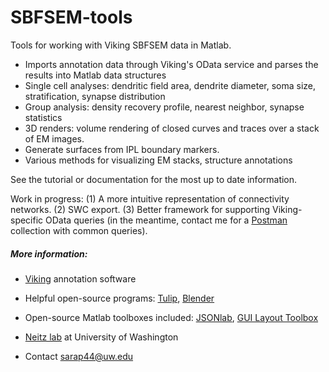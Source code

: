 # SBFSEM-tools

Tools for working with Viking SBFSEM data in Matlab. 

- Imports annotation data through Viking's OData service and parses the results into Matlab data structures
- Single cell analyses: dendritic field area, dendrite diameter, soma size, stratification, synapse distribution
- Group analysis: density recovery profile, nearest neighbor, synapse statistics
- 3D renders: volume rendering of closed curves and traces over a stack of EM images.
- Generate surfaces from IPL boundary markers.
- Various methods for visualizing EM stacks, structure annotations

See the tutorial or documentation for the most up to date information. 

Work in progress: (1) A more intuitive representation of connectivity networks. (2) SWC export. (3) Better framework for supporting Viking-specific OData queries (in the meantime, contact me for a [Postman][postman] collection with common queries).

##### More information:
* [Viking][viking] annotation software
* Helpful open-source programs: [Tulip][tulip], [Blender][blend]
* Open-source Matlab toolboxes included: [JSONlab][json], [GUI Layout Toolbox][guitoolbox]
* [Neitz lab][neitz] at University of Washington
* Contact sarap44@uw.edu


   [blend]: <http://www.blender.com>
   [neitz]: <http://www.neitzvision.com/>
   [viking]: <https://connectomes.utah.edu/>
   [guitoolbox]: <https://www.mathworks.com/matlabcentral/fileexchange/47982-gui-layout-toolbox>
   [json]: <https://www.mathworks.com/matlabcentral/fileexchange/33381-jsonlab--a-toolbox-to-encode-decode-json-files>
   [tulip]: <http://chip.de/downloads/Tulip-64-Bit_41528289.html>
   [pytulip]: <http://tulip.labri.fr/Documentation/4_10_0/tulip-python/html/index.html>
   [addpath]: <https://www.mathworks.com/help/matlab/ref/addpath.html>
   [postman]: <https://www.getpostman.com/>
